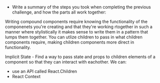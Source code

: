 - Write a summary of the steps you took when completing
  the previous challenge, and how the parts all work
  together:

Writing compound components require knowing the functionality of the componenets you're creating and that they're working rtogether in such a manner where stylistically it makes sense to write them in a pattern that lumps them together. You can utlize children to pass in what children components require, making children components more direct in functionality.

Implicit State -
Find a way to pass state and props to children elements of a component so that they can interact with eachother.
We can:

- use an API called React.Children
- React Context
